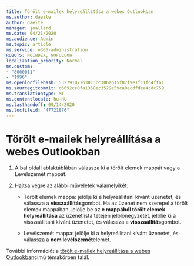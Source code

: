 ```yaml
---
title: Törölt e-mailek helyreállítása a webes Outlookban
ms.author: daeite
author: daeite
manager: joallard
ms.date: 04/21/2020
ms.audience: Admin
ms.topic: article
ms.service: o365-administration
ROBOTS: NOINDEX, NOFOLLOW
localization_priority: Normal
ms.custom:
- "8000011"
- "1996"
ms.openlocfilehash: 532791077b30c3cc306ab15f87f9e1fc1fc4ffa1
ms.sourcegitcommit: c6692ce0fa1358ec3529e59ca0ecdfdea4cdc759
ms.translationtype: MT
ms.contentlocale: hu-HU
ms.lasthandoff: 09/14/2020
ms.locfileid: "47721876"
---
```

# <a name="recover-deleted-email-in-outlook-on-the-web"></a>Törölt e-mailek helyreállítása a webes Outlookban

1. A bal oldali ablaktáblában válassza ki a törölt elemek mappát vagy a Levélszemét mappát.

2. Hajtsa végre az alábbi műveletek valamelyikét:

    - Törölt elemek mappa: jelölje ki a helyreállítani kívánt üzenetet, és válassza a **visszaállítás**gombot. Ha az üzenet nem szerepel a törölt elemek mappában, jelölje be az **e mappából törölt elemek helyreállítása** az üzenetlista tetején jelölőnégyzetet, jelölje ki a visszaállítani kívánt üzenetet, és válassza a **visszaállítás**gombot.

    - Levélszemét mappa: jelölje ki a helyreállítani kívánt üzenetet, és válassza a **nem levélszemét**elemet.

További információt a [törölt e-mailek helyreállítása a webes Outlookban](https://support.office.com/article/a8ca78ac-4721-4066-95dd-571842e9fb11)című témakörben talál.
